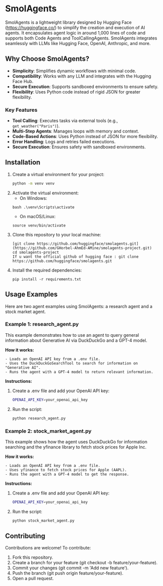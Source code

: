 # SmolAgents

SmolAgents is a lightweight library designed by Hugging Face (https://huggingface.co/) to simplify the creation and execution of AI agents. It encapsulates agent logic in around 1,000 lines of code and supports both Code Agents and ToolCallingAgents. SmolAgents integrates seamlessly with LLMs like Hugging Face, OpenAI, Anthropic, and more.

## Why Choose SmolAgents?

- **Simplicity**: Simplifies dynamic workflows with minimal code.
- **Compatibility**: Works with any LLM and integrates with the Hugging Face Hub.
- **Secure Execution**: Supports sandboxed environments to ensure safety.
- **Flexibility**: Uses Python code instead of rigid JSON for greater flexibility.

### Key Features

- **Tool Calling**: Executes tasks via external tools (e.g., `get_weather("Paris")`).
- **Multi-Step Agents**: Manages loops with memory and context.
- **Code-Based Actions**: Uses Python instead of JSON for more flexibility.
- **Error Handling**: Logs and retries failed executions.
- **Secure Execution**: Ensures safety with sandboxed environments.

## Installation

1. Create a virtual environment for your project:
   ```bash
   python -m venv venv 
   ```
2. Activate the virtual environment:
   - On Windows: 
   ```
   bash .\venv\Scripts\activate 
   ``` 
   - On macOS/Linux:
    ```
   source venv/bin/activate 
   ``` 
3. Clone this repository to your local machine: 
   ```
   [git clone https://github.com/huggingface/smolagents.git](https://github.com/GHorbel-AhmEd-AMine/smolagents-project.git)
   cd smolagents-project
   If u want the official github of hugging face : git clone https://github.com/huggingface/smolagents.git
   ``` 
4. Install the required dependencies:
   ```
   pip install -r requirements.txt
   ``` 

## Usage Examples

Here are two agent examples using SmolAgents: a research agent and a stock market agent.
### Example 1: research_agent.py
This example demonstrates how to use an agent to query general information about Generative AI via DuckDuckGo and a GPT-4 model.

**How it works:**

    - Loads an OpenAI API key from a .env file.
    - Uses the DuckDuckGoSearchTool to search for information on "Generative AI".
    - Runs the agent with a GPT-4 model to return relevant information.

**Instructions:**

1. Create a .env file and add your OpenAI API key:
   ```bash
   OPENAI_API_KEY=your_openai_api_key
   ```

2. Run the script:
   ```bash
   python research_agent.py
   ```

### Example 2: stock_market_agent.py
This example shows how the agent uses DuckDuckGo for information searching and the yfinance library to fetch stock prices for Apple Inc.

**How it works:**

    - Loads an OpenAI API key from a .env file.
    - Uses yfinance to fetch stock prices for Apple (AAPL).
    - Runs the agent with a GPT-4 model to get the response.

**Instructions:**

1. Create a .env file and add your OpenAI API key:
   ```bash
   OPENAI_API_KEY=your_openai_api_key
   ```

2. Run the script:
   ```bash
   python stock_market_agent.py
   ```

## Contributing

Contributions are welcome! To contribute:

1. Fork this repository.
2. Create a branch for your feature (git checkout -b feature/your-feature).
3. Commit your changes (git commit -m 'Add new feature').
4. Push the branch (git push origin feature/your-feature).
5. Open a pull request.

